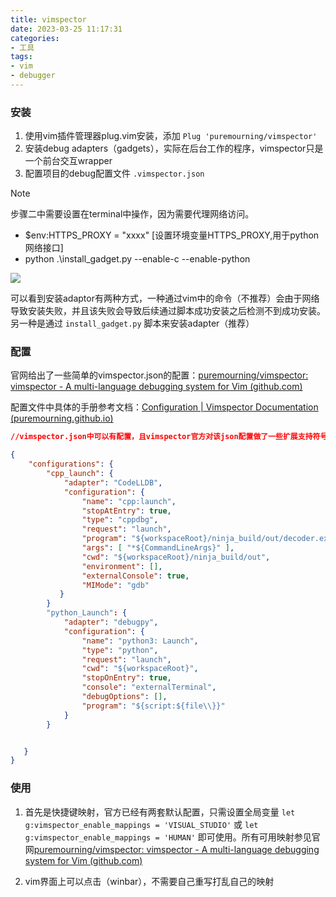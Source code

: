 ```yaml
---
title: vimspector
date: 2023-03-25 11:17:31
categories:
- 工具
tags:
- vim
- debugger
---
```



### 安装

1. 使用vim插件管理器plug.vim安装，添加 `Plug 'puremourning/vimspector'`
2. 安装debug adapters（gadgets），实际在后台工作的程序，vimspector只是一个前台交互wrapper
3. 配置项目的debug配置文件 `.vimspector.json` 

>[!NOTE]
>
>步骤二中需要设置在terminal中操作，因为需要代理网络访问。
>- $env:HTTPS_PROXY = "xxxx"   [设置环境变量HTTPS_PROXY,用于python网络接口]
>- python .\install_gadget.py --enable-c --enable-python


![](/images/adaptor.png)

可以看到安装adaptor有两种方式，一种通过vim中的命令（不推荐）会由于网络导致安装失败，并且该失败会导致后续通过脚本成功安装之后检测不到成功安装。另一种是通过 `install_gadget.py` 脚本来安装adapter（推荐）


### 配置

官网给出了一些简单的vimspector.json的配置：[puremourning/vimspector: vimspector - A multi-language debugging system for Vim (github.com)](https://github.com/puremourning/vimspector#debug-profile-configuration)

配置文件中具体的手册参考文档：[Configuration | Vimspector Documentation (puremourning.github.io)](https://puremourning.github.io/vimspector/configuration.html)

```json
//vimspector.json中可以有配置，且vimspector官方对该json配置做了一些扩展支持符号扩展等特性

{                                                                                                      
    "configurations": {
        "cpp_launch": {
            "adapter": "CodeLLDB",
            "configuration": {
                "name": "cpp:launch",
                "stopAtEntry": true,
                "type": "cppdbg",
                "request": "launch",
                "program": "${workspaceRoot}/ninja_build/out/decoder.exe",
				"args": [ "*${CommandLineArgs}" ],
                "cwd": "${workspaceRoot}/ninja_build/out",
                "environment": [], 
                "externalConsole": true,
                "MIMode": "gdb"
           }   
        } 
		"python_Launch": {
			"adapter": "debugpy",
			"configuration": {
				"name": "python3: Launch",
				"type": "python",
				"request": "launch",
				"cwd": "${workspaceRoot}",
				"stopOnEntry": true,
				"console": "externalTerminal",
				"debugOptions": [],
				"program": "${script:${file\\}}"
			}
		}


   }   
}

```

### 使用

1. 首先是快捷键映射，官方已经有两套默认配置，只需设置全局变量 `let g:vimspector_enable_mappings = 'VISUAL_STUDIO'` 或 `let g:vimspector_enable_mappings = 'HUMAN'` 即可使用。所有可用映射参见官网[puremourning/vimspector: vimspector - A multi-language debugging system for Vim (github.com)](https://github.com/puremourning/vimspector#mappings)

2. vim界面上可以点击（winbar），不需要自己重写打乱自己的映射
